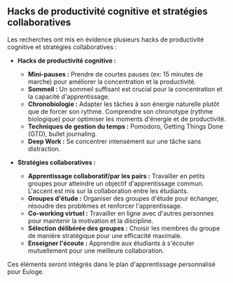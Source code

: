 ## Hacks de productivité cognitive et stratégies collaboratives

Les recherches ont mis en évidence plusieurs hacks de productivité cognitive et stratégies collaboratives :

*   **Hacks de productivité cognitive :**
    *   **Mini-pauses :** Prendre de courtes pauses (ex: 15 minutes de marche) pour améliorer la concentration et la productivité.
    *   **Sommeil :** Un sommeil suffisant est crucial pour la concentration et la capacité d'apprentissage.
    *   **Chronobiologie :** Adapter les tâches à son énergie naturelle plutôt que de forcer son rythme. Comprendre son chronotype (rythme biologique) pour optimiser les moments d'énergie et de productivité.
    *   **Techniques de gestion du temps :** Pomodoro, Getting Things Done (GTD), bullet journaling.
    *   **Deep Work :** Se concentrer intensément sur une tâche sans distraction.

*   **Stratégies collaboratives :**
    *   **Apprentissage collaboratif/par les pairs :** Travailler en petits groupes pour atteindre un objectif d'apprentissage commun. L'accent est mis sur la collaboration entre les étudiants.
    *   **Groupes d'étude :** Organiser des groupes d'étude pour échanger, résoudre des problèmes et renforcer l'apprentissage.
    *   **Co-working virtuel :** Travailler en ligne avec d'autres personnes pour maintenir la motivation et la discipline.
    *   **Sélection délibérée des groupes :** Choisir les membres du groupe de manière stratégique pour une efficacité maximale.
    *   **Enseigner l'écoute :** Apprendre aux étudiants à s'écouter mutuellement pour une meilleure collaboration.

Ces éléments seront intégrés dans le plan d'apprentissage personnalisé pour Euloge.

